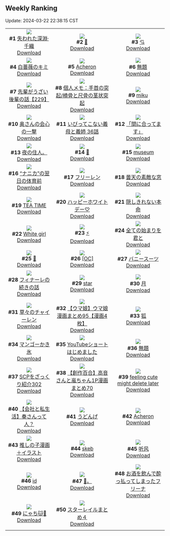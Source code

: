 ## Weekly Ranking
Update: 2024-03-22 22:38:15 CST

|      |      |      |
| :----: | :----: | :----: |
| ![](https://i.pixiv.re/c/240x480/img-master/img/2024/03/16/00/00/33/116951729_p0_master1200.jpg)<br>**#1** [失われた深淵·千織](https://www.pixiv.net/artworks/116951729)<br>[Download](https://i.pixiv.re/img-original/img/2024/03/16/00/00/33/116951729_p0.jpg) | ![](https://i.pixiv.re/c/240x480/img-master/img/2024/03/15/00/00/25/116922870_p0_master1200.jpg)<br>**#2** [🖤](https://www.pixiv.net/artworks/116922870)<br>[Download](https://i.pixiv.re/img-original/img/2024/03/15/00/00/25/116922870_p0.jpg) | ![](https://i.pixiv.re/c/240x480/img-master/img/2024/03/15/01/34/10/116925938_p0_master1200.jpg)<br>**#3** [💘](https://www.pixiv.net/artworks/116925938)<br>[Download](https://i.pixiv.re/img-original/img/2024/03/15/01/34/10/116925938_p0.png) |
| ![](https://i.pixiv.re/c/240x480/img-master/img/2024/03/16/00/00/30/116951718_p0_master1200.jpg)<br>**#4** [白薔薇のキミ](https://www.pixiv.net/artworks/116951718)<br>[Download](https://i.pixiv.re/img-original/img/2024/03/16/00/00/30/116951718_p0.png) | ![](https://i.pixiv.re/c/240x480/img-master/img/2024/03/16/20/37/54/116976232_p0_master1200.jpg)<br>**#5** [Acheron](https://www.pixiv.net/artworks/116976232)<br>[Download](https://i.pixiv.re/img-original/img/2024/03/16/20/37/54/116976232_p0.png) | ![](https://i.pixiv.re/c/240x480/img-master/img/2024/03/17/07/03/34/116990705_p0_master1200.jpg)<br>**#6** [無題](https://www.pixiv.net/artworks/116990705)<br>[Download](https://i.pixiv.re/img-original/img/2024/03/17/07/03/34/116990705_p0.png) |
| ![](https://i.pixiv.re/c/240x480/img-master/img/2024/03/15/19/00/24/116941542_p0_master1200.jpg)<br>**#7** [先輩がうざい後輩の話【229】](https://www.pixiv.net/artworks/116941542)<br>[Download](https://i.pixiv.re/img-original/img/2024/03/15/19/00/24/116941542_p0.png) | ![](https://i.pixiv.re/c/240x480/img-master/img/2024/03/16/06/00/08/116958335_p0_master1200.jpg)<br>**#8** [個人メモ：手首の突起/橈骨と尺骨の茎状突起](https://www.pixiv.net/artworks/116958335)<br>[Download](https://i.pixiv.re/img-original/img/2024/03/16/06/00/08/116958335_p0.jpg) | ![](https://i.pixiv.re/c/240x480/img-master/img/2024/03/16/00/02/06/116951929_p0_master1200.jpg)<br>**#9** [miku](https://www.pixiv.net/artworks/116951929)<br>[Download](https://i.pixiv.re/img-original/img/2024/03/16/00/02/06/116951929_p0.jpg) |
| ![](https://i.pixiv.re/c/240x480/img-master/img/2024/03/16/00/01/58/116951916_p0_master1200.jpg)<br>**#10** [奥さんの会心の一撃](https://www.pixiv.net/artworks/116951916)<br>[Download](https://i.pixiv.re/img-original/img/2024/03/16/00/01/58/116951916_p0.jpg) | ![](https://i.pixiv.re/c/240x480/img-master/img/2024/03/16/00/00/14/116951625_p0_master1200.jpg)<br>**#11** [いびってこない義母と義姉  36話](https://www.pixiv.net/artworks/116951625)<br>[Download](https://i.pixiv.re/img-original/img/2024/03/16/00/00/14/116951625_p0.jpg) | ![](https://i.pixiv.re/c/240x480/img-master/img/2024/03/17/22/29/24/117013454_p0_master1200.jpg)<br>**#12** [「間に合ってます」](https://www.pixiv.net/artworks/117013454)<br>[Download](https://i.pixiv.re/img-original/img/2024/03/17/22/29/24/117013454_p0.jpg) |
| ![](https://i.pixiv.re/c/240x480/img-master/img/2024/03/16/15/41/23/116968393_p0_master1200.jpg)<br>**#13** [夜の住人。](https://www.pixiv.net/artworks/116968393)<br>[Download](https://i.pixiv.re/img-original/img/2024/03/16/15/41/23/116968393_p0.jpg) | ![](https://i.pixiv.re/c/240x480/img-master/img/2024/03/15/03/33/13/116927870_p0_master1200.jpg)<br>**#14** [🖤](https://www.pixiv.net/artworks/116927870)<br>[Download](https://i.pixiv.re/img-original/img/2024/03/15/03/33/13/116927870_p0.jpg) | ![](https://i.pixiv.re/c/240x480/img-master/img/2024/03/17/18/48/42/116973372_p0_master1200.jpg)<br>**#15** [museum](https://www.pixiv.net/artworks/116973372)<br>[Download](https://i.pixiv.re/img-original/img/2024/03/17/18/48/42/116973372_p0.jpg) |
| ![](https://i.pixiv.re/c/240x480/img-master/img/2024/03/15/00/32/56/116924301_p0_master1200.jpg)<br>**#16** [“ナニカ”の翌日の体育前](https://www.pixiv.net/artworks/116924301)<br>[Download](https://i.pixiv.re/img-original/img/2024/03/15/00/32/56/116924301_p0.jpg) | ![](https://i.pixiv.re/c/240x480/img-master/img/2024/03/16/00/00/31/116951719_p0_master1200.jpg)<br>**#17** [フリーレン](https://www.pixiv.net/artworks/116951719)<br>[Download](https://i.pixiv.re/img-original/img/2024/03/16/00/00/31/116951719_p0.jpg) | ![](https://i.pixiv.re/c/240x480/img-master/img/2024/03/15/07/30/02/116930263_p0_master1200.jpg)<br>**#18** [曇天の素敵な窓](https://www.pixiv.net/artworks/116930263)<br>[Download](https://i.pixiv.re/img-original/img/2024/03/15/07/30/02/116930263_p0.jpg) |
| ![](https://i.pixiv.re/c/240x480/img-master/img/2024/03/16/01/33/53/116954812_p0_master1200.jpg)<br>**#19** [TEA TIME](https://www.pixiv.net/artworks/116954812)<br>[Download](https://i.pixiv.re/img-original/img/2024/03/16/01/33/53/116954812_p0.jpg) | ![](https://i.pixiv.re/c/240x480/img-master/img/2024/03/15/18/30/17/116940681_p0_master1200.jpg)<br>**#20** [ハッピーホワイトデー♡](https://www.pixiv.net/artworks/116940681)<br>[Download](https://i.pixiv.re/img-original/img/2024/03/15/18/30/17/116940681_p0.png) | ![](https://i.pixiv.re/c/240x480/img-master/img/2024/03/16/18/45/37/116972922_p0_master1200.jpg)<br>**#21** [隠しきれない本命](https://www.pixiv.net/artworks/116972922)<br>[Download](https://i.pixiv.re/img-original/img/2024/03/16/18/45/37/116972922_p0.png) |
| ![](https://i.pixiv.re/c/240x480/img-master/img/2024/03/16/10/00/01/116961522_p0_master1200.jpg)<br>**#22** [White girl](https://www.pixiv.net/artworks/116961522)<br>[Download](https://i.pixiv.re/img-original/img/2024/03/16/10/00/01/116961522_p0.png) | ![](https://i.pixiv.re/c/240x480/img-master/img/2024/03/17/19/44/49/117007434_p0_master1200.jpg)<br>**#23** [⚡](https://www.pixiv.net/artworks/117007434)<br>[Download](https://i.pixiv.re/img-original/img/2024/03/17/19/44/49/117007434_p0.jpg) | ![](https://i.pixiv.re/c/240x480/img-master/img/2024/03/15/07/18/49/116930136_p0_master1200.jpg)<br>**#24** [全ての始まりを君と](https://www.pixiv.net/artworks/116930136)<br>[Download](https://i.pixiv.re/img-original/img/2024/03/15/07/18/49/116930136_p0.png) |
| ![](https://i.pixiv.re/c/240x480/img-master/img/2024/03/15/00/00/24/116922866_p0_master1200.jpg)<br>**#25** [🖤](https://www.pixiv.net/artworks/116922866)<br>[Download](https://i.pixiv.re/img-original/img/2024/03/15/00/00/24/116922866_p0.jpg) | ![](https://i.pixiv.re/c/240x480/img-master/img/2024/03/16/00/00/28/116951708_p0_master1200.jpg)<br>**#26** [[OC]](https://www.pixiv.net/artworks/116951708)<br>[Download](https://i.pixiv.re/img-original/img/2024/03/16/00/00/28/116951708_p0.jpg) | ![](https://i.pixiv.re/c/240x480/img-master/img/2024/03/16/20/30/26/116976005_p0_master1200.jpg)<br>**#27** [バニースーツ](https://www.pixiv.net/artworks/116976005)<br>[Download](https://i.pixiv.re/img-original/img/2024/03/16/20/30/26/116976005_p0.png) |
| ![](https://i.pixiv.re/c/240x480/img-master/img/2024/03/16/19/39/06/116974437_p0_master1200.jpg)<br>**#28** [フィナーレの続きの話](https://www.pixiv.net/artworks/116974437)<br>[Download](https://i.pixiv.re/img-original/img/2024/03/16/19/39/06/116974437_p0.png) | ![](https://i.pixiv.re/c/240x480/img-master/img/2024/03/16/21/20/05/116977670_p0_master1200.jpg)<br>**#29** [star](https://www.pixiv.net/artworks/116977670)<br>[Download](https://i.pixiv.re/img-original/img/2024/03/16/21/20/05/116977670_p0.jpg) | ![](https://i.pixiv.re/c/240x480/img-master/img/2024/03/16/12/06/34/116963932_p0_master1200.jpg)<br>**#30** [月](https://www.pixiv.net/artworks/116963932)<br>[Download](https://i.pixiv.re/img-original/img/2024/03/16/12/06/34/116963932_p0.jpg) |
| ![](https://i.pixiv.re/c/240x480/img-master/img/2024/03/16/17/28/23/116970772_p0_master1200.jpg)<br>**#31** [草々のチャイーレン](https://www.pixiv.net/artworks/116970772)<br>[Download](https://i.pixiv.re/img-original/img/2024/03/16/17/28/23/116970772_p0.jpg) | ![](https://i.pixiv.re/c/240x480/img-master/img/2024/03/15/00/01/25/116923060_p0_master1200.jpg)<br>**#32** [【ウマ娘】ウマ娘漫画まとめ95【漫画4枚】](https://www.pixiv.net/artworks/116923060)<br>[Download](https://i.pixiv.re/img-original/img/2024/03/15/00/01/25/116923060_p0.jpg) | ![](https://i.pixiv.re/c/240x480/img-master/img/2024/03/15/10/45/35/116932755_p0_master1200.jpg)<br>**#33** [狐](https://www.pixiv.net/artworks/116932755)<br>[Download](https://i.pixiv.re/img-original/img/2024/03/15/10/45/35/116932755_p0.png) |
| ![](https://i.pixiv.re/c/240x480/img-master/img/2024/03/15/18/56/39/116941393_p0_master1200.jpg)<br>**#34** [マンゴーかき氷](https://www.pixiv.net/artworks/116941393)<br>[Download](https://i.pixiv.re/img-original/img/2024/03/15/18/56/39/116941393_p0.png) | ![](https://i.pixiv.re/c/240x480/img-master/img/2024/03/16/12/06/41/116963934_p0_master1200.jpg)<br>**#35** [YouTubeショートはじめました](https://www.pixiv.net/artworks/116963934)<br>[Download](https://i.pixiv.re/img-original/img/2024/03/16/12/06/41/116963934_p0.png) | ![](https://i.pixiv.re/c/240x480/img-master/img/2024/03/15/11/33/46/116933413_p0_master1200.jpg)<br>**#36** [無題](https://www.pixiv.net/artworks/116933413)<br>[Download](https://i.pixiv.re/img-original/img/2024/03/15/11/33/46/116933413_p0.jpg) |
| ![](https://i.pixiv.re/c/240x480/img-master/img/2024/03/16/21/00/35/116976981_p0_master1200.jpg)<br>**#37** [SCPをざっくり紹介302](https://www.pixiv.net/artworks/116976981)<br>[Download](https://i.pixiv.re/img-original/img/2024/03/16/21/00/35/116976981_p0.jpg) | ![](https://i.pixiv.re/c/240x480/img-master/img/2024/03/16/00/02/00/116951921_p0_master1200.jpg)<br>**#38** [【創作百合】高音さんと嵐ちゃん1P漫画まとめ70](https://www.pixiv.net/artworks/116951921)<br>[Download](https://i.pixiv.re/img-original/img/2024/03/16/00/02/00/116951921_p0.jpg) | ![](https://i.pixiv.re/c/240x480/img-master/img/2024/03/16/10/53/25/116962444_p0_master1200.jpg)<br>**#39** [feeling cute might delete later](https://www.pixiv.net/artworks/116962444)<br>[Download](https://i.pixiv.re/img-original/img/2024/03/16/10/53/25/116962444_p0.jpg) |
| ![](https://i.pixiv.re/c/240x480/img-master/img/2024/03/15/12/00/13/116933845_p0_master1200.jpg)<br>**#40** [【会社と私生活】奏さんって人？](https://www.pixiv.net/artworks/116933845)<br>[Download](https://i.pixiv.re/img-original/img/2024/03/15/12/00/13/116933845_p0.jpg) | ![](https://i.pixiv.re/c/240x480/img-master/img/2024/03/16/01/35/44/116954854_p0_master1200.jpg)<br>**#41** [うどんげ](https://www.pixiv.net/artworks/116954854)<br>[Download](https://i.pixiv.re/img-original/img/2024/03/16/01/35/44/116954854_p0.jpg) | ![](https://i.pixiv.re/c/240x480/img-master/img/2024/03/16/22/56/55/116981046_p0_master1200.jpg)<br>**#42** [Acheron](https://www.pixiv.net/artworks/116981046)<br>[Download](https://i.pixiv.re/img-original/img/2024/03/16/22/56/55/116981046_p0.jpg) |
| ![](https://i.pixiv.re/c/240x480/img-master/img/2024/03/16/23/59/28/116983068_p0_master1200.jpg)<br>**#43** [推しの子漫画＋イラスト](https://www.pixiv.net/artworks/116983068)<br>[Download](https://i.pixiv.re/img-original/img/2024/03/16/23/59/28/116983068_p0.jpg) | ![](https://i.pixiv.re/c/240x480/img-master/img/2024/03/16/14/18/31/116966662_p0_master1200.jpg)<br>**#44** [skeb](https://www.pixiv.net/artworks/116966662)<br>[Download](https://i.pixiv.re/img-original/img/2024/03/16/14/18/31/116966662_p0.png) | ![](https://i.pixiv.re/c/240x480/img-master/img/2024/03/15/00/00/13/116922817_p0_master1200.jpg)<br>**#45** [听风](https://www.pixiv.net/artworks/116922817)<br>[Download](https://i.pixiv.re/img-original/img/2024/03/15/00/00/13/116922817_p0.png) |
| ![](https://i.pixiv.re/c/240x480/img-master/img/2024/03/16/18/48/01/116972982_p0_master1200.jpg)<br>**#46** [id](https://www.pixiv.net/artworks/116972982)<br>[Download](https://i.pixiv.re/img-original/img/2024/03/16/18/48/01/116972982_p0.jpg) | ![](https://i.pixiv.re/c/240x480/img-master/img/2024/03/15/18/40/47/116941012_p0_master1200.jpg)<br>**#47** [🌸。](https://www.pixiv.net/artworks/116941012)<br>[Download](https://i.pixiv.re/img-original/img/2024/03/15/18/40/47/116941012_p0.jpg) | ![](https://i.pixiv.re/c/240x480/img-master/img/2024/03/15/17/06/40/116938688_p0_master1200.jpg)<br>**#48** [お酒を飲んで酔っ払ってしまったフリーナ](https://www.pixiv.net/artworks/116938688)<br>[Download](https://i.pixiv.re/img-original/img/2024/03/15/17/06/40/116938688_p0.jpg) |
| ![](https://i.pixiv.re/c/240x480/img-master/img/2024/03/16/22/26/47/116980024_p0_master1200.jpg)<br>**#49** [にゃち🐱🖤](https://www.pixiv.net/artworks/116980024)<br>[Download](https://i.pixiv.re/img-original/img/2024/03/16/22/26/47/116980024_p0.jpg) | ![](https://i.pixiv.re/c/240x480/img-master/img/2024/03/16/18/54/09/116973118_p0_master1200.jpg)<br>**#50** [スターレイルまとめ４](https://www.pixiv.net/artworks/116973118)<br>[Download](https://i.pixiv.re/img-original/img/2024/03/16/18/54/09/116973118_p0.png) |
|      |
